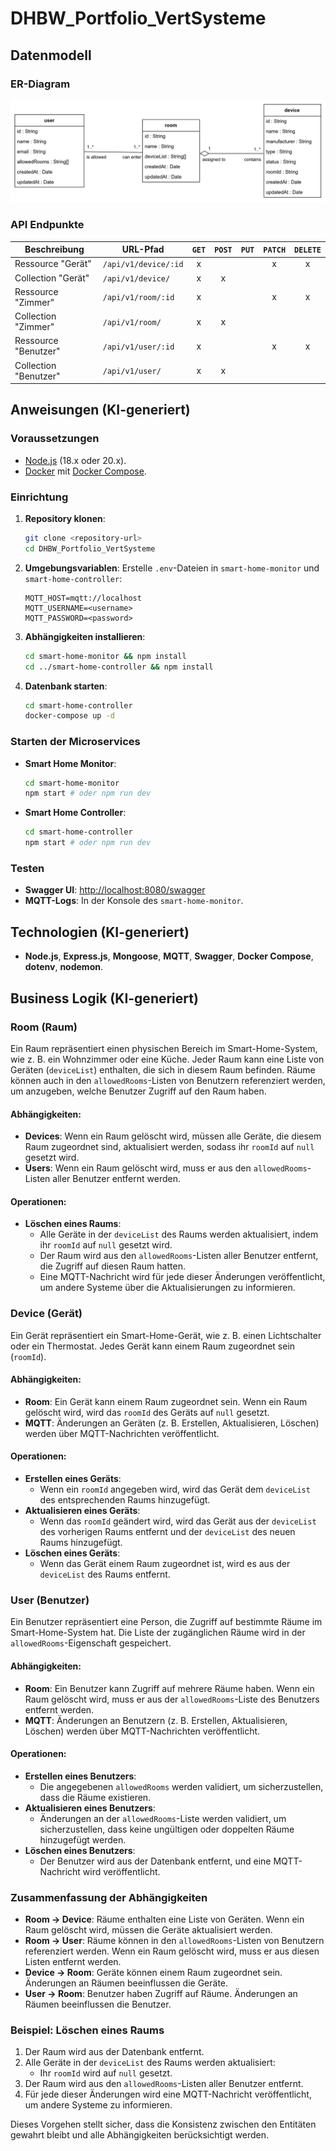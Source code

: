 # DHBW_Portfolio_VertSysteme

## Datenmodell

### ER-Diagram

![image](./smart-home-diagram.png)

### API Endpunkte

| Beschreibung          | URL-Pfad             | `GET` | `POST` | `PUT` | `PATCH` | `DELETE` |
| --------------------- | -------------------- | :---: | :----: | :---: | :-----: | :------: |
| Ressource "Gerät"     | `/api/v1/device/:id` |   x   |        |       |    x    |    x     |
| Collection "Gerät"    | `/api/v1/device/`    |   x   |   x    |       |         |          |
| Ressource "Zimmer"    | `/api/v1/room/:id`   |   x   |        |       |    x    |    x     |
| Collection "Zimmer"   | `/api/v1/room/`      |   x   |   x    |       |         |          |
| Ressource "Benutzer"  | `/api/v1/user/:id`   |   x   |        |       |    x    |    x     |
| Collection "Benutzer" | `/api/v1/user/`      |   x   |   x    |       |         |          |


## Anweisungen (KI-generiert)

### Voraussetzungen
- [Node.js](https://nodejs.org/) (18.x oder 20.x).
- [Docker](https://www.docker.com/) mit [Docker Compose](https://docs.docker.com/compose/).

### Einrichtung
1. **Repository klonen**:
   ```bash
   git clone <repository-url>
   cd DHBW_Portfolio_VertSysteme
   ```
2. **Umgebungsvariablen**:
   Erstelle `.env`-Dateien in `smart-home-monitor` und `smart-home-controller`:
   ```
   MQTT_HOST=mqtt://localhost
   MQTT_USERNAME=<username>
   MQTT_PASSWORD=<password>
   ```
3. **Abhängigkeiten installieren**:
   ```bash
   cd smart-home-monitor && npm install
   cd ../smart-home-controller && npm install
   ```
4. **Datenbank starten**:
   ```bash
   cd smart-home-controller
   docker-compose up -d
   ```

### Starten der Microservices
- **Smart Home Monitor**:
  ```bash
  cd smart-home-monitor
  npm start # oder npm run dev
  ```
- **Smart Home Controller**:
  ```bash
  cd smart-home-controller
  npm start # oder npm run dev
  ```

### Testen
- **Swagger UI**: [http://localhost:8080/swagger](http://localhost:8080/swagger)
- **MQTT-Logs**: In der Konsole des `smart-home-monitor`.

## Technologien (KI-generiert)
- **Node.js**, **Express.js**, **Mongoose**, **MQTT**, **Swagger**, **Docker Compose**, **dotenv**, **nodemon**.

## Business Logik (KI-generiert)

### Room (Raum)
Ein Raum repräsentiert einen physischen Bereich im Smart-Home-System, wie z. B. ein Wohnzimmer oder eine Küche. Jeder Raum kann eine Liste von Geräten (`deviceList`) enthalten, die sich in diesem Raum befinden. Räume können auch in den `allowedRooms`-Listen von Benutzern referenziert werden, um anzugeben, welche Benutzer Zugriff auf den Raum haben.

#### Abhängigkeiten:
- **Devices**: Wenn ein Raum gelöscht wird, müssen alle Geräte, die diesem Raum zugeordnet sind, aktualisiert werden, sodass ihr `roomId` auf `null` gesetzt wird.
- **Users**: Wenn ein Raum gelöscht wird, muss er aus den `allowedRooms`-Listen aller Benutzer entfernt werden.

#### Operationen:
- **Löschen eines Raums**:
  - Alle Geräte in der `deviceList` des Raums werden aktualisiert, indem ihr `roomId` auf `null` gesetzt wird.
  - Der Raum wird aus den `allowedRooms`-Listen aller Benutzer entfernt, die Zugriff auf diesen Raum hatten.
  - Eine MQTT-Nachricht wird für jede dieser Änderungen veröffentlicht, um andere Systeme über die Aktualisierungen zu informieren.

### Device (Gerät)
Ein Gerät repräsentiert ein Smart-Home-Gerät, wie z. B. einen Lichtschalter oder ein Thermostat. Jedes Gerät kann einem Raum zugeordnet sein (`roomId`).

#### Abhängigkeiten:
- **Room**: Ein Gerät kann einem Raum zugeordnet sein. Wenn ein Raum gelöscht wird, wird das `roomId` des Geräts auf `null` gesetzt.
- **MQTT**: Änderungen an Geräten (z. B. Erstellen, Aktualisieren, Löschen) werden über MQTT-Nachrichten veröffentlicht.

#### Operationen:
- **Erstellen eines Geräts**:
  - Wenn ein `roomId` angegeben wird, wird das Gerät dem `deviceList` des entsprechenden Raums hinzugefügt.
- **Aktualisieren eines Geräts**:
  - Wenn das `roomId` geändert wird, wird das Gerät aus der `deviceList` des vorherigen Raums entfernt und der `deviceList` des neuen Raums hinzugefügt.
- **Löschen eines Geräts**:
  - Wenn das Gerät einem Raum zugeordnet ist, wird es aus der `deviceList` des Raums entfernt.

### User (Benutzer)
Ein Benutzer repräsentiert eine Person, die Zugriff auf bestimmte Räume im Smart-Home-System hat. Die Liste der zugänglichen Räume wird in der `allowedRooms`-Eigenschaft gespeichert.

#### Abhängigkeiten:
- **Room**: Ein Benutzer kann Zugriff auf mehrere Räume haben. Wenn ein Raum gelöscht wird, muss er aus der `allowedRooms`-Liste des Benutzers entfernt werden.
- **MQTT**: Änderungen an Benutzern (z. B. Erstellen, Aktualisieren, Löschen) werden über MQTT-Nachrichten veröffentlicht.

#### Operationen:
- **Erstellen eines Benutzers**:
  - Die angegebenen `allowedRooms` werden validiert, um sicherzustellen, dass die Räume existieren.
- **Aktualisieren eines Benutzers**:
  - Änderungen an der `allowedRooms`-Liste werden validiert, um sicherzustellen, dass keine ungültigen oder doppelten Räume hinzugefügt werden.
- **Löschen eines Benutzers**:
  - Der Benutzer wird aus der Datenbank entfernt, und eine MQTT-Nachricht wird veröffentlicht.

### Zusammenfassung der Abhängigkeiten
- **Room → Device**: Räume enthalten eine Liste von Geräten. Wenn ein Raum gelöscht wird, müssen die Geräte aktualisiert werden.
- **Room → User**: Räume können in den `allowedRooms`-Listen von Benutzern referenziert werden. Wenn ein Raum gelöscht wird, muss er aus diesen Listen entfernt werden.
- **Device → Room**: Geräte können einem Raum zugeordnet sein. Änderungen an Räumen beeinflussen die Geräte.
- **User → Room**: Benutzer haben Zugriff auf Räume. Änderungen an Räumen beeinflussen die Benutzer.

### Beispiel: Löschen eines Raums
1. Der Raum wird aus der Datenbank entfernt.
2. Alle Geräte in der `deviceList` des Raums werden aktualisiert:
   - Ihr `roomId` wird auf `null` gesetzt.
3. Der Raum wird aus den `allowedRooms`-Listen aller Benutzer entfernt.
4. Für jede dieser Änderungen wird eine MQTT-Nachricht veröffentlicht, um andere Systeme zu informieren.

Dieses Vorgehen stellt sicher, dass die Konsistenz zwischen den Entitäten gewahrt bleibt und alle Abhängigkeiten berücksichtigt werden.